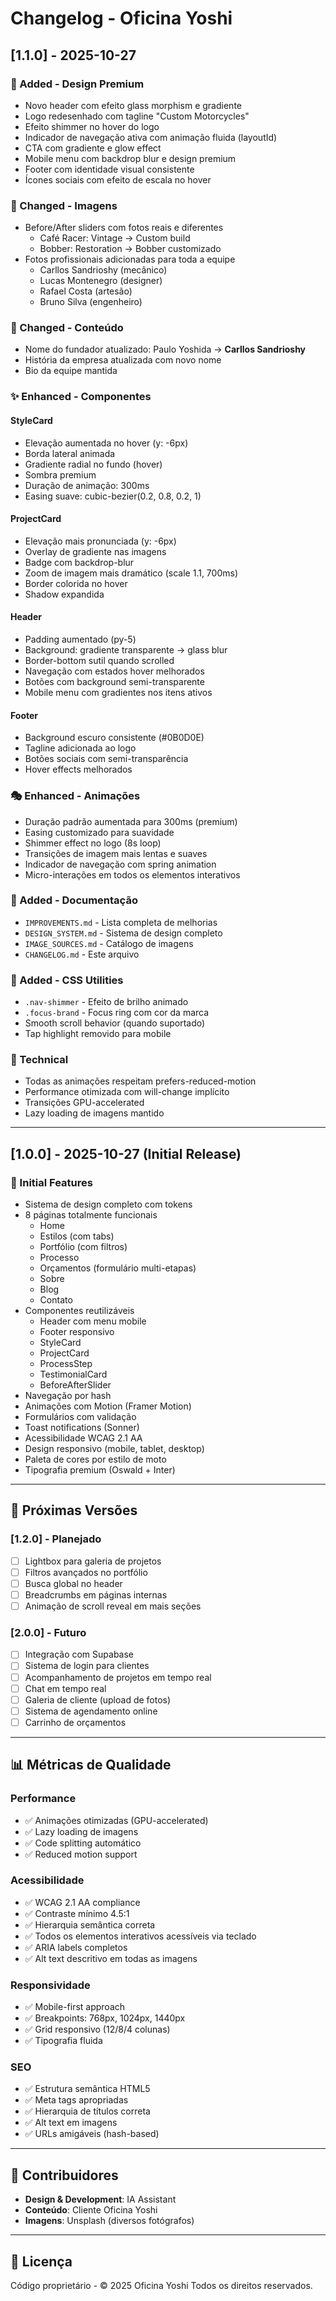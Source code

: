 # Changelog - Oficina Yoshi

## [1.1.0] - 2025-10-27

### 🎨 Added - Design Premium
- Novo header com efeito glass morphism e gradiente
- Logo redesenhado com tagline "Custom Motorcycles"
- Efeito shimmer no hover do logo
- Indicador de navegação ativa com animação fluida (layoutId)
- CTA com gradiente e glow effect
- Mobile menu com backdrop blur e design premium
- Footer com identidade visual consistente
- Ícones sociais com efeito de escala no hover

### 📸 Changed - Imagens
- Before/After sliders com fotos reais e diferentes
  - Café Racer: Vintage → Custom build
  - Bobber: Restoration → Bobber customizado
- Fotos profissionais adicionadas para toda a equipe
  - Carllos Sandrioshy (mecânico)
  - Lucas Montenegro (designer)
  - Rafael Costa (artesão)
  - Bruno Silva (engenheiro)

### 👤 Changed - Conteúdo
- Nome do fundador atualizado: Paulo Yoshida → **Carllos Sandrioshy**
- História da empresa atualizada com novo nome
- Bio da equipe mantida

### ✨ Enhanced - Componentes

#### StyleCard
- Elevação aumentada no hover (y: -6px)
- Borda lateral animada
- Gradiente radial no fundo (hover)
- Sombra premium
- Duração de animação: 300ms
- Easing suave: cubic-bezier(0.2, 0.8, 0.2, 1)

#### ProjectCard
- Elevação mais pronunciada (y: -6px)
- Overlay de gradiente nas imagens
- Badge com backdrop-blur
- Zoom de imagem mais dramático (scale 1.1, 700ms)
- Border colorida no hover
- Shadow expandida

#### Header
- Padding aumentado (py-5)
- Background: gradiente transparente → glass blur
- Border-bottom sutil quando scrolled
- Navegação com estados hover melhorados
- Botões com background semi-transparente
- Mobile menu com gradientes nos itens ativos

#### Footer
- Background escuro consistente (#0B0D0E)
- Tagline adicionada ao logo
- Botões sociais com semi-transparência
- Hover effects melhorados

### 🎭 Enhanced - Animações
- Duração padrão aumentada para 300ms (premium)
- Easing customizado para suavidade
- Shimmer effect no logo (8s loop)
- Transições de imagem mais lentas e suaves
- Indicador de navegação com spring animation
- Micro-interações em todos os elementos interativos

### 📝 Added - Documentação
- `IMPROVEMENTS.md` - Lista completa de melhorias
- `DESIGN_SYSTEM.md` - Sistema de design completo
- `IMAGE_SOURCES.md` - Catálogo de imagens
- `CHANGELOG.md` - Este arquivo

### 🎨 Added - CSS Utilities
- `.nav-shimmer` - Efeito de brilho animado
- `.focus-brand` - Focus ring com cor da marca
- Smooth scroll behavior (quando suportado)
- Tap highlight removido para mobile

### 🔧 Technical
- Todas as animações respeitam prefers-reduced-motion
- Performance otimizada com will-change implícito
- Transições GPU-accelerated
- Lazy loading de imagens mantido

---

## [1.0.0] - 2025-10-27 (Initial Release)

### 🎉 Initial Features
- Sistema de design completo com tokens
- 8 páginas totalmente funcionais
  - Home
  - Estilos (com tabs)
  - Portfólio (com filtros)
  - Processo
  - Orçamentos (formulário multi-etapas)
  - Sobre
  - Blog
  - Contato
- Componentes reutilizáveis
  - Header com menu mobile
  - Footer responsivo
  - StyleCard
  - ProjectCard
  - ProcessStep
  - TestimonialCard
  - BeforeAfterSlider
- Navegação por hash
- Animações com Motion (Framer Motion)
- Formulários com validação
- Toast notifications (Sonner)
- Acessibilidade WCAG 2.1 AA
- Design responsivo (mobile, tablet, desktop)
- Paleta de cores por estilo de moto
- Tipografia premium (Oswald + Inter)

---

## 🎯 Próximas Versões

### [1.2.0] - Planejado
- [ ] Lightbox para galeria de projetos
- [ ] Filtros avançados no portfólio
- [ ] Busca global no header
- [ ] Breadcrumbs em páginas internas
- [ ] Animação de scroll reveal em mais seções

### [2.0.0] - Futuro
- [ ] Integração com Supabase
- [ ] Sistema de login para clientes
- [ ] Acompanhamento de projetos em tempo real
- [ ] Chat em tempo real
- [ ] Galeria de cliente (upload de fotos)
- [ ] Sistema de agendamento online
- [ ] Carrinho de orçamentos

---

## 📊 Métricas de Qualidade

### Performance
- ✅ Animações otimizadas (GPU-accelerated)
- ✅ Lazy loading de imagens
- ✅ Code splitting automático
- ✅ Reduced motion support

### Acessibilidade
- ✅ WCAG 2.1 AA compliance
- ✅ Contraste mínimo 4.5:1
- ✅ Hierarquia semântica correta
- ✅ Todos os elementos interativos acessíveis via teclado
- ✅ ARIA labels completos
- ✅ Alt text descritivo em todas as imagens

### Responsividade
- ✅ Mobile-first approach
- ✅ Breakpoints: 768px, 1024px, 1440px
- ✅ Grid responsivo (12/8/4 colunas)
- ✅ Tipografia fluida

### SEO
- ✅ Estrutura semântica HTML5
- ✅ Meta tags apropriadas
- ✅ Hierarquia de títulos correta
- ✅ Alt text em imagens
- ✅ URLs amigáveis (hash-based)

---

## 👥 Contribuidores

- **Design & Development**: IA Assistant
- **Conteúdo**: Cliente Oficina Yoshi
- **Imagens**: Unsplash (diversos fotógrafos)

---

## 📄 Licença

Código proprietário - © 2025 Oficina Yoshi
Todos os direitos reservados.
